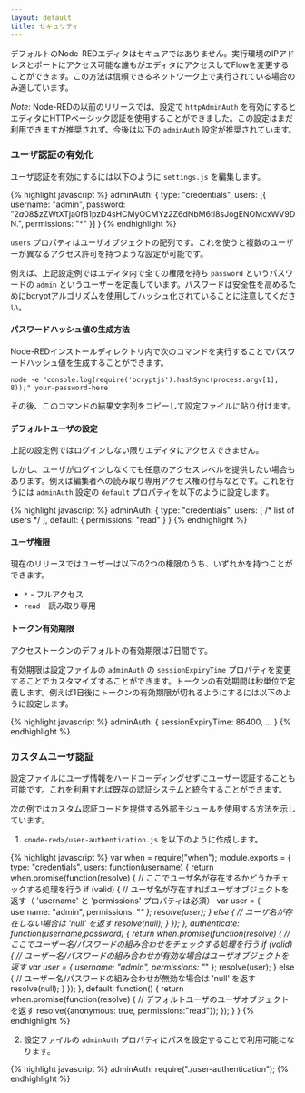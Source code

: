 ```yaml
---
layout: default
title: セキュリティ
---
```


デフォルトのNode-REDエディタはセキュアではありません。実行環境のIPアドレスとポートにアクセス可能な誰もがエディタにアクセスしてFlowを変更することができます。この方法は信頼できるネットワーク上で実行されている場合のみ適しています。

<div class="doc-callout">
<em>Note</em>: Node-REDの以前のリリースでは、設定で <code>httpAdminAuth</code> を有効にするとエディタにHTTPベーシック認証を使用することができました。この設定はまだ利用できますが推奨されず、今後は以下の <code>adminAuth</code> 設定が推奨されています。
</div>

### ユーザ認証の有効化

ユーザ認証を有効にするには以下のように `settings.js` を編集します。

{% highlight javascript %}
adminAuth: {
    type: "credentials",
    users: [{
        username: "admin",
        password: "$2a$08$zZWtXTja0fB1pzD4sHCMyOCMYz2Z6dNbM6tl8sJogENOMcxWV9DN.",
        permissions: "*"
    }]
}
{% endhighlight %}

`users` プロパティはユーザオブジェクトの配列です。これを使うと複数のユーザーが異なるアクセス許可を持つような設定が可能です。

例えば、上記設定例ではエディタ内で全ての権限を持ち `password` というパスワードの `admin` というユーザーを定義しています。パスワードは安全性を高めるためにbcryptアルゴリズムを使用してハッシュ化されていることに注意してください。

#### パスワードハッシュ値の生成方法

Node-REDインストールディレクトリ内で次のコマンドを実行することでパスワードハッシュ値を生成することができます。

    node -e "console.log(require('bcryptjs').hashSync(process.argv[1], 8));" your-password-here

その後、このコマンドの結果文字列をコピーして設定ファイルに貼り付けます。

#### デフォルトユーザの設定

上記の設定例ではログインしない限りエディタにアクセスできません。

しかし、ユーザがログインしなくても任意のアクセスレベルを提供したい場合もあります。例えば編集者への読み取り専用アクセス権の付与などです。これを行うには `adminAuth` 設定の `default` プロパティを以下のように設定します。

{% highlight javascript %}
adminAuth: {
    type: "credentials",
    users: [ /* list of users */ ],
    default: {
        permissions: "read"
    }
}
{% endhighlight %}

#### ユーザ権限

現在のリリースではユーザーは以下の2つの権限のうち、いずれかを持つことができます。

 - `*` - フルアクセス
 - `read` - 読み取り専用

#### トークン有効期限

アクセストークンのデフォルトの有効期限は7日間です。

有効期限は設定ファイルの `adminAuth` の `sessionExpiryTime` プロパティを変更することでカスタマイズすることができます。トークンの有効期間は秒単位で定義します。例えば1日後にトークンの有効期限が切れるようにするには以下のように設定します。

{% highlight javascript %}
adminAuth: {
    sessionExpiryTime: 86400,
    ...
}
{% endhighlight %}

### カスタムユーザ認証

設定ファイルにユーザ情報をハードコーディングせずにユーザー認証することも可能です。これを利用すれば既存の認証システムと統合することができます。

次の例ではカスタム認証コードを提供する外部モジュールを使用する方法を示しています。

1. `<node-red>/user-authentication.js` を以下のように作成します。

{% highlight javascript %}
var when = require("when");
module.exports = {
   type: "credentials",
   users: function(username) {
       return when.promise(function(resolve) {
           // ここでユーザ名が存在するかどうかチェックする処理を行う
           if (valid) {
               // ユーザ名が存在すればユーザオブジェクトを返す（ 'username' と 'permissions' プロパティは必須）
               var user = { username: "admin", permissions: "*" };
               resolve(user);
           } else {
               // ユーザ名が存在しない場合は 'null' を返す
               resolve(null);
           }
       });
   },
   authenticate: function(username,password) {
       return when.promise(function(resolve) {
           // ここでユーザー名/パスワードの組み合わせをチェックする処理を行う
           if (valid) {
               // ユーザー名/パスワードの組み合わせが有効な場合はユーザオブジェクトを返す
               var user = { username: "admin", permissions: "*" };
               resolve(user);
           } else {
               // ユーザー名/パスワードの組み合わせが無効な場合は 'null' を返す
               resolve(null);
           }
       });
   },
   default: function() {
       return when.promise(function(resolve) {
           // デフォルトユーザのユーザオブジェクトを返す
           resolve({anonymous: true, permissions:"read"});
       });
   }
}
{% endhighlight %}

2. 設定ファイルの `adminAuth` プロパティにパスを設定することで利用可能になります。

{% highlight javascript %}
adminAuth: require("./user-authentication");
{% endhighlight %}
